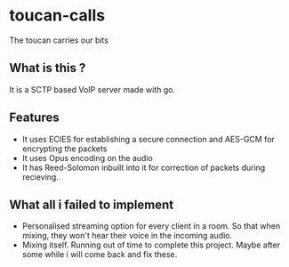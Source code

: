 # toucan-calls
The toucan carries our bits

## What is this ?
It is a SCTP based VoIP server made with go.

## Features
* It uses ECIES for establishing a secure connection and AES-GCM for encrypting the packets
* It uses Opus encoding on the audio
* It has Reed-Solomon inbuilt into it for correction of packets during recieving.

## What all i failed to implement
* Personalised streaming option for every client in a room. So that when mixing, they won't hear their voice in the incoming audio.
* Mixing itself. Running out of time to complete this project. Maybe after some while i will come back and fix these.

